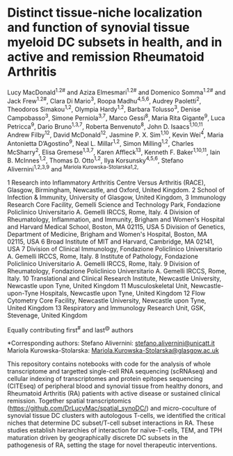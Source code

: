 # Distinct tissue-niche localization and function of synovial tissue myeloid DC subsets in health, and in active and remission Rheumatoid Arthritis

Lucy MacDonald<sup>1.2#</sup> and Aziza Elmesmari<sup>1.2#</sup> and Domenico Somma<sup>1.2#</sup> and Jack Frew<sup>1.2#</sup>, Clara Di Mario<sup>3</sup>, Roopa Madhu<sup>4,5,6</sup>, Audrey Paoletti<sup>2</sup>, Theodoros Simakou<sup>1,2</sup>, Olympia Hardy<sup>1,2</sup>, Barbara Tolusso<sup>3</sup>, Denise Campobasso<sup>3</sup>, Simone Perniola<sup>3,7</sup>, Marco Gessi<sup>8</sup>, Maria Rita Gigante<sup>9</sup>, Luca Petricca<sup>9</sup>, Dario Bruno<sup>1,3,7</sup>, Roberta Benvenuto<sup>8</sup>, John D. Isaacs<sup>1,10,11</sup>, Andrew Filby<sup>12</sup>, David McDonald<sup>12</sup>, Jasmine P. X. Sim<sup>1,10</sup>, Kevin Wei<sup>4</sup>, Maria Antonietta D’Agostino<sup>9</sup>, Neal L. Millar<sup>1,2</sup>, Simon Milling<sup>1,2</sup>, Charles McSharry<sup>2</sup>, Elisa Gremese<sup>1,3,7</sup>, Karen Affleck<sup>13</sup>, Kenneth F. Baker<sup>1,10,11</sup>, Iain B. McInnes<sup>1,2</sup>, Thomas D. Otto<sup>1,2</sup>, Ilya Korsunsky<sup>4,5,6</sup>, Stefano Alivernini<sup>1,2,3,9</sup> and <sup>Mariola Kurowska-Stolarska1,2,</sup>

1 Research into Inflammatory Arthritis Centre Versus Arthritis (RACE), Glasgow, Birmingham, Newcastle, and Oxford, United Kingdom. 
2 School of Infection & Immunity, University of Glasgow, United Kingdom,
3 Immunology Research Core Facility, Gemelli Science and Technology Park, Fondazione Policlinico Universitario A. Gemelli IRCCS, Rome, Italy.
4 Division of Rheumatology, Inflammation, and Immunity, Brigham and Women's Hospital and Harvard Medical School, Boston, MA 02115, USA
5 Division of Genetics, Department of Medicine, Brigham and Women's Hospital, Boston, MA 02115, USA
6 Broad Institute of MIT and Harvard, Cambridge, MA 02141, USA
7 Division of Clinical Immunology, Fondazione Policlinico Universitario A. Gemelli IRCCS, Rome, Italy. 
8 Institute of Pathology, Fondazione Policlinico Universitario A. Gemelli IRCCS, Rome, Italy. 
9 Division of Rheumatology, Fondazione Policlinico Universitario A. Gemelli IRCCS, Rome, Italy. 
10 Translational and Clinical Research Institute, Newcastle University, Newcastle upon Tyne, United Kingdom
11 Musculoskeletal Unit, Newcastle-upon-Tyne Hospitals, Newcastle upon Tyne, United Kingdom
12 Flow Cytometry Core Facility, Newcastle University, Newcastle upon Tyne, United Kingdom
13 Respiratory and Immunology Research Unit, GSK, Stevenage, United Kingdom

Equally contributing first<sup>#</sup> and last<sup>@</sup> authors

*Corresponding authors:
Stefano Alivernini: stefano.alivernini@unicatt.it
Mariola Kurowska-Stolarska: Mariola.Kurowska-Stolarska@glasgow.ac.uk

This repository contains notebooks with code for the analysis of whole transcriptome and targetted single-cell RNA sequencing (scRNAseq) and cellular indexing of transcriptomes and protein epitopes sequencing (CITEseq) of peripheral blood and synovial tissue from healthy donors, and Rheumatoid Arthritis (RA) patients with active disease or sustained clinical remission. Together spatial transcriptomics (https://github.com/DrLucyMac/spatial_synoDC/) and micro-coculture of synovial tissue DC clusters with autologous T-cells, we identified the critical niches that determine DC subset/T-cell subset interactions in RA.  These studies establish hierarchies of interaction for naïve-T-cells, TEM, and TPH maturation driven by geographically discrete DC subsets in the pathogenesis of RA, setting the stage for novel therapeutic interventions.

